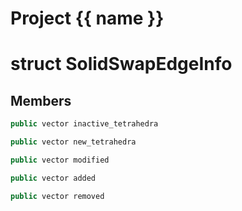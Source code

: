 <script setup>
import {useRoute} from 'vitepress'
const {path} = useRoute()
const tokens = path.split('/')
const words = tokens[2].split('-');
for (let i = 0; i < words.length; i++) {
    words[i] = words[i].charAt(0).toUpperCase() + words[i].slice(1);
    words[i] = words[i].replace('geode', 'Geode')
}
const name = words.join('-');
</script>
# Project {{ name }}

# struct SolidSwapEdgeInfo


## Members

```cpp
public vector inactive_tetrahedra

```

```cpp
public vector new_tetrahedra

```

```cpp
public vector modified

```

```cpp
public vector added

```

```cpp
public vector removed

```



